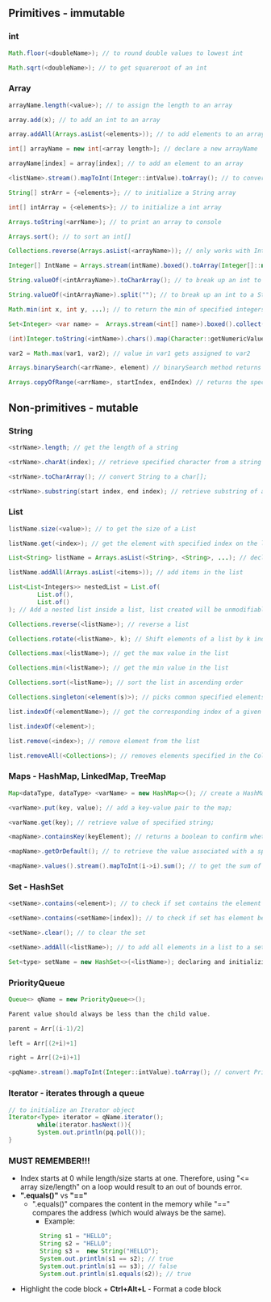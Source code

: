 ## Primitives - immutable
### int
```java 
Math.floor(<doubleName>); // to round double values to lowest int
``` 
```java
Math.sqrt(<doubleName>); // to get squareroot of an int
```
### Array
```java
arrayName.length(<value>); // to assign the length to an array
```
```java
array.add(x); // to add an int to an array
```
```java
array.addAll(Arrays.asList(<elements>)); // to add elements to an array
```
```java
int[] arrayName = new int[<array length>]; // declare a new arrayName
```
```java
arrayName[index] = array[index]; // to add an element to an array
```
```java
<listName>.stream().mapToInt(Integer::intValue).toArray(); // to convert a List to an Array
```
```java
String[] strArr = {<elements>}; // to initialize a String array
```
```java
int[] intArray = {<elements>}; // to initialize a int array
```
```java
Arrays.toString(<arrName>); // to print an array to console
```
```java
Arrays.sort(); // to sort an int[]
```
```java
Collections.reverse(Arrays.asList(<arrayName>)); // only works with Integer[] type variable
```
```java
Integer[] IntName = Arrays.stream(intName).boxed().toArray(Integer[]::new); // convert an int[] to an Integer[];
```
```java
String.valueOf(<intArrayName>).toCharArray(); // to break up an int to a char[];
```
```java
String.valueOf(<intArrayName>).split(""); // to break up an int to a String[];
```
```java
Math.min(int x, int y, ...); // to return the min of specified integers; return the smaller (first element) of the arguments
```
```java
Set<Integer> <var name> =  Arrays.stream(<int[] name>).boxed().collect(Collectors.toSet()); // to convert an int[] to a HashSet, ideal for removing duplicate elements
```
```java
(int)Integer.toString(<intName>).chars().map(Character::getNumericValue).filter(w -> w > 0 %% n % w == 0).count(); // to convert an int to an int[] and check if each digit is a divisor of the original int

```
```java
var2 = Math.max(var1, var2); // value in var1 gets assigned to var2
```
```java
Arrays.binarySearch(<arrName>, element) // binarySearch method returns the index of the specified element from an int[], only works if the array argument is sorted (ascending)
```
```java
Arrays.copyOfRange(<arrName>, startIndex, endIndex) // returns the specified subarray of a given array
```
## Non-primitives - mutable
### String
```java
<strName>.length; // get the length of a string
```
```java
<strName>.charAt(index); // retrieve specified character from a string
```
```java
<strName>.toCharArray(); // convert String to a char[];
```
```java
<strName>.substring(start index, end index); // retrieve substring of a string, end index is index of last char of substring + 1
```
### List
```java
listName.size(<value>); // to get the size of a List
```
```java
listName.get(<index>); // get the element with specified index on the list
```
```java
List<String> listName = Arrays.asList(<String>, <String>, ...); // declare and initialize a String List
```
```java
listName.addAll(Arrays.asList(<items>)); // add items in the list
```
```java
List<List<Integers>> nestedList = List.of(
        List.of(),
        List.of()
); // Add a nested list inside a list, list created will be unmodifiable
```
```java
Collections.reverse(<listName>); // reverse a list
```
```java
Collections.rotate(<listName>, k); // Shift elements of a list by k indices
```
```java
Collections.max(<listName>); // get the max value in the list
```
```java
Collections.min(<listName>); // get the min value in the list
```
```java
Collections.sort(<listName>); // sort the list in ascending order
```
```java
Collections.singleton(<element(s)>); // picks common specified elements from the list (usage example is removing common elements from a list)
```
```java
list.indexOf(<elementName>); // get the corresponding index of a given element
```
```java
list.indexOf(<element>);
```
```java
list.remove(<index>); // remove element from the list
```
```java
list.removeAll(<Collections>); // removes elements specified in the Collections
```

### Maps - HashMap, LinkedMap, TreeMap
```java
Map<dataType, dataType> <varName> = new HashMap<>(); // create a HashMap;
```
```java
<varName>.put(key, value); // add a key-value pair to the map;
```
```java
<varName.get(key); // retrieve value of specified string;
```
```java
<mapName>.containsKey(keyElement); // returns a boolean to confirm whether of not the key is in the map
```
```java
<mapName>.getOrDefault(); // to retrieve the value associated with a specified key in the map, or a default value if the key is not present in the map
```
```java
<mapName>.values().stream().mapToInt(i->i).sum(); // to get the sum of the map values
```
### Set - HashSet
```java
<setName>.contains(<element>); // to check if set contains the element specified, returns a boolean
```
```java
<setName>.contains(<setName>[index]); // to check if set has element being compared from another set, returns a boolean
```
```java
<setName>.clear(); // to clear the set
```
```java
<setName>.addAll(<listName>); // to add all elements in a list to a set
```
```java
Set<type> setName = new HashSet<>(<listName>); declaring and initializing a HashSet
```

### PriorityQueue
```java
Queue<> qName = new PriorityQueue<>();
```
```java
Parent value should always be less than the child value.
```
```java
parent = Arr[(i-1)/2]
```
```java
left = Arr[(2+i)+1]
```
```java
right = Arr[(2+i)+1]
```
```java
<pqName>.stream().mapToInt(Integer::intValue).toArray(); // convert PriorityQueue to int[]
```
### Iterator - iterates through a queue
```java
// to initialize an Iterator object
Iterator<Type> iterator = qName.iterator(); 
        while(iterator.hasNext()){
        System.out.println(pq.poll());
}
```
### MUST REMEMBER!!!
* Index starts at 0 while length/size starts at one. Therefore, using "<= array size/length" on a loop would result to an out of bounds error.
* **".equals()"** vs **"=="** 
  * ".equals()" compares the content in the memory while "==" compares the address (which would always be the same).
      * Example:
      ```java
        String s1 = "HELLO"; 
        String s2 = "HELLO";
        String s3 =  new String("HELLO");
        System.out.println(s1 == s2); // true
        System.out.println(s1 == s3); // false
        System.out.println(s1.equals(s2)); // true
      ```
* Highlight the code block + **Ctrl+Alt+L** - Format a code block